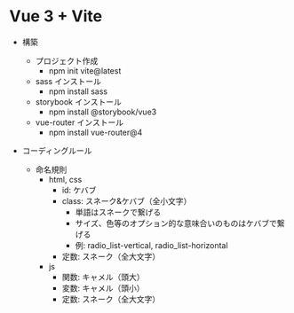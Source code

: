 # Vue 3 + Vite

- 構築
  - プロジェクト作成
    - npm init vite@latest
  - sass インストール
    - npm install sass
  - storybook インストール
    - npm install @storybook/vue3
  - vue-router インストール
    - npm install vue-router@4

- コーディングルール
    - 命名規則
        - html, css
            - id: ケバブ
            - class: スネーク&ケバブ（全小文字）
                - 単語はスネークで繋げる
                - サイズ、色等のオプション的な意味合いのものはケバブで繋げる
                - 例: radio_list-vertical, radio_list-horizontal
            - 定数: スネーク（全大文字）
        - js
            - 関数: キャメル（頭大）
            - 変数: キャメル（頭小）
            - 定数: スネーク（全大文字）
